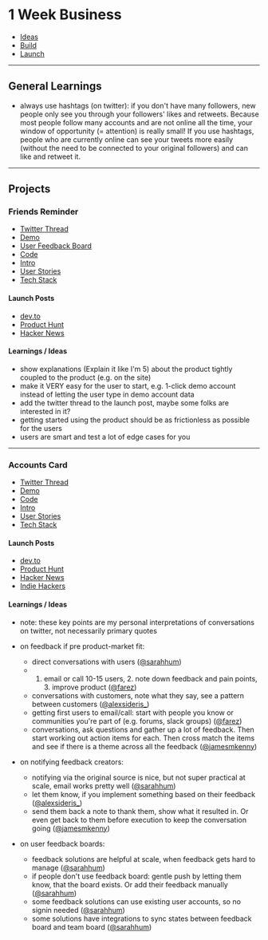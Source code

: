 # 1 Week Business

- [Ideas](/01_idea/thoughts.md)
- [Build](/02_build/thoughts.md)
- [Launch](/03_launch/thoughts.md)

---

## General Learnings

- always use hashtags (on twitter): if you don't have many followers, new people only see you through your followers' likes and retweets. Because most people follow many accounts and are not online all the time, your window of opportunity (= attention) is really small! If you use hashtags, people who are currently online can see your tweets more easily (without the need to be connected to your original followers) and can like and retweet it.

---

## Projects

### Friends Reminder

- [Twitter Thread](https://twitter.com/miku86com/status/1262284775882137603)
- [Demo](https://my-friends-reminder.netlify.app)
- [User Feedback Board](https://friends-reminder.hellonext.co/)
- [Code](https://github.com/miku86/friends-reminder)
- [Intro](/friends-reminder/intro.md)
- [User Stories](/friends-reminder/user-stories.md)
- [Tech Stack](/friends-reminder/tech-stack.md)

#### Launch Posts

- [dev.to](https://dev.to/miku86/from-idea-to-build-to-launch-in-1-week-live-on-twitter-3bbh)
- [Product Hunt](https://www.producthunt.com/posts/my-friends-reminder)
- [Hacker News](https://news.ycombinator.com/item?id=23299816)

#### Learnings / Ideas

- show explanations (Explain it like I'm 5) about the product tightly coupled to the product (e.g. on the site)
- make it VERY easy for the user to start, e.g. 1-click demo account instead of letting the user type in demo account data
- add the twitter thread to the launch post, maybe some folks are interested in it?
- getting started using the product should be as frictionless as possible for the users
- users are smart and test a lot of edge cases for you

---

### Accounts Card

- [Twitter Thread](https://twitter.com/miku86com/status/1265190217872551942)
- [Demo](https://accounts-card.netlify.app/)
- [Code](https://github.com/miku86/accounts-card)
- [Intro](/accounts-card/intro.md)
- [User Stories](/accounts-card/user-stories.md)
- [Tech Stack](/accounts-card/tech-stack.md)

#### Launch Posts

- [dev.to](https://dev.to/miku86/2-from-idea-to-build-to-launch-in-1-week-live-on-twitter-1ba3)
- [Product Hunt](https://www.producthunt.com/posts/accounts-card)
- [Hacker News](https://news.ycombinator.com/item?id=23401026)
- [Indie Hackers](https://www.indiehackers.com/post/from-idea-to-build-to-launch-in-1-week-live-on-twitter-d84e2c805b)

#### Learnings / Ideas

- note: these key points are my personal interpretations of conversations on twitter, not necessarily primary quotes

- on feedback if pre product-market fit:

  - direct conversations with users ([@sarahhum](https://twitter.com/sarahhum))
  - 1. email or call 10-15 users, 2. note down feedback and pain points, 3. improve product ([@farez](https://twitter.com/farez))
  - conversations with customers, note what they say, see a pattern between customers ([@alexsideris\_](https://twitter.com/alexsideris_))
  - getting first users to email/call: start with people you know or communities you're part of (e.g. forums, slack groups) ([@farez](https://twitter.com/farez))
  - conversations, ask questions and gather up a lot of feedback. Then start working out action items for each. Then cross match the items and see if there is a theme across all the feedback ([@jamesmkenny](https://twitter.com/jamesmkenny))

- on notifying feedback creators:

  - notifying via the original source is nice, but not super practical at scale, email works pretty well ([@sarahhum](https://twitter.com/sarahhum))
  - let them know, if you implement something based on their feedback ([@alexsideris\_](https://twitter.com/alexsideris_))
  - send them back a note to thank them, show what it resulted in. Or even get back to them before execution to keep the conversation going ([@jamesmkenny](https://twitter.com/jamesmkenny))

- on user feedback boards:

  - feedback solutions are helpful at scale, when feedback gets hard to manage ([@sarahhum](https://twitter.com/sarahhum))
  - if people don't use feedback board: gentle push by letting them know, that the board exists. Or add their feedback manually ([@sarahhum](https://twitter.com/sarahhum))
  - some feedback solutions can use existing user accounts, so no signin needed ([@sarahhum](https://twitter.com/sarahhum))
  - some solutions have integrations to sync states between feedback board and team board ([@sarahhum](https://twitter.com/sarahhum))
